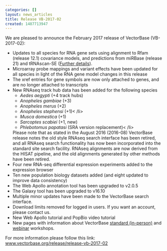 ```yaml
---
categories: []
layout: news_articles
title: Release VB-2017-02
created: 1487713947
---
```

We are pleased to announce the February 2017 release of VectorBase (VB-2017-02):
<ul>
<li>Updates to all species for RNA gene sets using alignment to Rfam (release 12.1) covariance models, and predictions from miRBase (release 21) and tRNAscan-SE (<a href="/faqs/how-are-rna-genes-annotated">Further details</a>).</li>
<li>Microarray probe mappings and variant effects have been updated for all species in light of the RNA gene model changes in this release</li>
<li>The xref entries for gene symbols are now only attached to genes, and are no longer attached to transcripts</li>
<li>New RNAseq track hub data has been added for the following species
<ul>  
  <li><i>Aedes aegypti </i>(+4 track hubs) </li>
  <li><i>Anopheles gambiae </i>(+3) </li>
  <li><i>Anopheles merus </i>(+2) </li>
  <li><i>Anopheles stephensi </i>(+1)< /li>
  <li><i>Musca domestica </i>(+1) </li>
  <li><i>Sarcoptes scabiei </i>(+1, new) </li>
  <li><i>Phlebotomus papatasi </i>(SRA version replacement)< /li>
</ul>
Please note that as stated in the August 2016 (2016-08) VectorBase release notes the old style RNAseq search interface has been retired, and all RNAseq search functionality has now been incorporated into the standard site search facility. RNAseq alignments are now derived from the HISAT pipeline, and the old alignments generated by other methods have been retired.
</li>
<li> Four new RNA-seq differential expression experiments added to the expression browser</li>
<li> Ten new population biology datasets added (and eight updated to improve data consistency)</li>
<li>The Web Apollo annotation tool has been upgraded to v2.0.5</li>
<li> The Galaxy tool has been upgraded to v16.10 </li> 
<li> Multiple minor updates have been made to the VectorBase search interface.
<li> Download limits removed for logged in users.  If you want an account, please contact us.
<li>New Web Apollo tutorial and PopBio video tutorial
<li>New pages with information about VectorBase <a href="/workshops/workshops_general">standard (in-person)</a> and <a href="/workshops/live-and-free-webinars">webinar</a> workshops.



</ul>
 


For more information please follow this link: <a href="/release/release-vb-2017-02">www.vectorbase.org/release/release-vb-2017-02</a>
 
